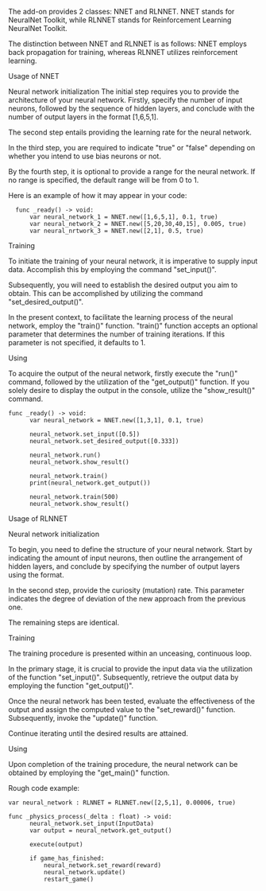 The add-on provides 2 classes: NNET and RLNNET. NNET stands for NeuralNet Toolkit, while RLNNET stands for Reinforcement Learning NeuralNet Toolkit.

The distinction between NNET and RLNNET is as follows: NNET employs back propagation for training, whereas RLNNET utilizes reinforcement learning.

Usage of NNET

  Neural network initialization
   The initial step requires you to provide the architecture of your neural network. Firstly, specify the number of input neurons, followed by the sequence of hidden layers, and conclude with the number of output layers in the format [1,6,5,1].

   The second step entails providing the learning rate for the neural network.

   In the third step, you are required to indicate "true" or "false" depending on whether you intend to use bias neurons or not.

   By the fourth step, it is optional to provide a range for the neural network. If no range is specified, the default range will be from 0 to 1.

Here is an example of how it may appear in your code:

```GDScript
  func _ready() -> void:
	  var neural_network_1 = NNET.new([1,6,5,1], 0.1, true)
	  var neural_network_2 = NNET.new([5,20,30,40,15], 0.005, true)
	  var neural_nrtwork_3 = NNET.new([2,1], 0.5, true)
```

  Training
  
   To initiate the training of your neural network, it is imperative to supply input data. Accomplish this by employing the command "set_input()".

   Subsequently, you will need to establish the desired output you aim to obtain. This can be accomplished by utilizing the command "set_desired_output()".

   In the present context, to facilitate the learning process of the neural network, employ the "train()" function. "train()" function accepts an optional parameter that determines the number of training iterations. If this parameter is not specified, it defaults to 1.

  Using
  
   To acquire the output of the neural network, firstly execute the "run()" command, followed by the utilization of the "get_output()" function. If you solely desire to display the output in the console, utilize the "show_result()" command.

```GDScript
func _ready() -> void:
	  var neural_network = NNET.new([1,3,1], 0.1, true)
	  
	  neural_network.set_input([0.5])
	  neural_network.set_desired_output([0.333])
	  
	  neural_network.run()
	  neural_network.show_result()
	  
	  neural_network.train()
	  print(neural_network.get_output())
	  
	  neural_network.train(500)
	  neural_network.show_result()
```


Usage of RLNNET

  Neural network initialization

   To begin, you need to define the structure of your neural network. Start by indicating the amount of input neurons, then outline the arrangement of hidden layers, and conclude by specifying the number of output layers using the format.

   In the second step, provide the curiosity (mutation) rate. This parameter indicates the degree of deviation of the new approach from the previous one.

   The remaining steps are identical.

  Training

   The training procedure is presented within an unceasing, continuous loop.

   In the primary stage, it is crucial to provide the input data via the utilization of the function "set_input()".
   Subsequently, retrieve the output data by employing the function "get_output()".
   
   Once the neural network has been tested, evaluate the effectiveness of the output and assign the computed value to the "set_reward()" function. Subsequently, invoke the "update()" function.

   Continue iterating until the desired results are attained.

  Using

   Upon completion of the training procedure, the neural network can be obtained by employing the "get_main()" function.


Rough code example:
```GDScript
var neural_network : RLNNET = RLNNET.new([2,5,1], 0.00006, true)

func _physics_process(_delta : float) -> void:
	  neural_network.set_input(InputData)
	  var output = neural_network.get_output()
	  
	  execute(output)
	  
	  if game_has_finished:
	  	  neural_network.set_reward(reward)
	  	  neural_network.update()
	  	  restart_game()
```
